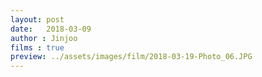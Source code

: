 ```yaml
---
layout: post
date:   2018-03-09
author : Jinjoo
films : true
preview: ../assets/images/film/2018-03-19-Photo_06.JPG
---
```

